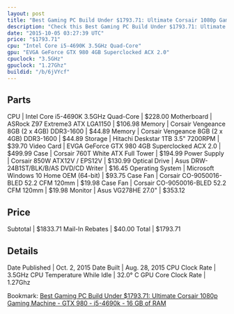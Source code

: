 ```yaml
---
layout: post
title: "Best Gaming PC Build Under $1793.71: Ultimate Corsair 1080p Gaming Machine - GTX 980 - i5-4690k - 16 GB of RAM"
description: "Check this Best Gaming PC Build Under $1793.71: Ultimate Corsair 1080p Gaming Machine - GTX 980 - i5-4690k - 16 GB of RAM. CPU: Intel Core i5-4690K 3.5GHz Quad-Core, Mothe"
date: "2015-10-05 03:27:39 UTC"
price: "$1793.71"
cpu: "Intel Core i5-4690K 3.5GHz Quad-Core"
gpu: "EVGA GeForce GTX 980 4GB Superclocked ACX 2.0"
cpuclock: "3.5GHz"
gpuclock: "1.27Ghz"
buildid: "/b/6jVYcf"
---
```


## Parts

CPU | Intel Core i5-4690K 3.5GHz Quad-Core | $228.00
Motherboard | ASRock Z97 Extreme3 ATX LGA1150 | $106.98
Memory | Corsair Vengeance 8GB (2 x 4GB) DDR3-1600 | $44.89
Memory | Corsair Vengeance 8GB (2 x 4GB) DDR3-1600 | $44.89
Storage | Hitachi Deskstar 1TB 3.5" 7200RPM | $39.70
Video Card | EVGA GeForce GTX 980 4GB Superclocked ACX 2.0 | $499.99
Case | Corsair 760T White ATX Full Tower | $194.99
Power Supply | Corsair 850W ATX12V / EPS12V | $130.99
Optical Drive | Asus DRW-24B1ST/BLK/B/AS DVD/CD Writer | $16.45
Operating System | Microsoft Windows 10 Home OEM (64-bit) | $93.75
Case Fan | Corsair CO-9050016-BLED 52.2 CFM 120mm | $19.98
Case Fan | Corsair CO-9050016-BLED 52.2 CFM 120mm | $19.98
Monitor | Asus VG278HE 27.0" | $353.12

## Price

Subtotal | $1833.71
Mail-In Rebates | $40.00
Total | $1793.71

## Details

Date Published | Oct. 2, 2015
Date Built | Aug. 28, 2015
CPU Clock Rate | 3.5GHz
CPU Temperature While Idle | 32.0° C
GPU Core Clock Rate | 1.27Ghz

Bookmark: [Best Gaming PC Build Under $1793.71: Ultimate Corsair 1080p Gaming Machine - GTX 980 - i5-4690k - 16 GB of RAM](http://pcbuilders.github.io/2015/10/05/best-gaming-pc-build-under-1793-dollars-dot-71-ultimate-corsair-1080p-gaming-machine-gtx-980-i5-4690k-16-gb-of-ram/)
